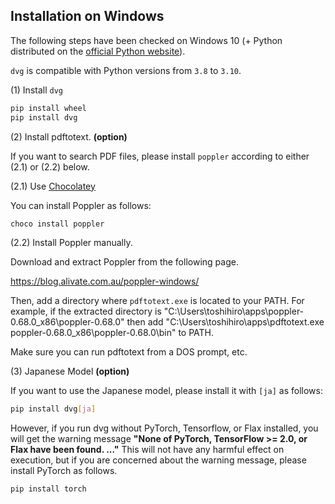 ## Installation on Windows

The following steps have been checked on Windows 10 (+ Python distributed on the [official Python website](https://www.python.org)).

`dvg` is compatible with Python versions from `3.8` to `3.10`.

(1) Install `dvg`

```sh
pip install wheel
pip install dvg
```

(2) Install pdftotext. **(option)**

If you want to search PDF files, please install `poppler` according to either (2.1) or (2.2) below.

(2.1) Use [Chocolatey](https://chocolatey.org/)

You can install Poppler as follows:

```sh
choco install poppler
```

(2.2) Install Poppler manually.

Download and extract Poppler from the following page.

https://blog.alivate.com.au/poppler-windows/

Then, add a directory where `pdftotext.exe` is located to your PATH. For example, if the extracted directory is "C:\Users\toshihiro\apps\poppler-0.68.0_x86\poppler-0.68.0" then add "C:\Users\toshihiro\apps\pdftotext.exe poppler-0.68.0_x86\poppler-0.68.0\bin\" to PATH.

Make sure you can run pdftotext from a DOS prompt, etc.

(3) Japanese Model **(option)** 

If you want to use the Japanese model, please install it with `[ja]` as follows:

```sh
pip install dvg[ja]
```

However, if you run dvg without PyTorch, Tensorflow, or Flax installed, you will get the warning message **"None of PyTorch, TensorFlow >= 2.0, or Flax have been found. ..."** This will not have any harmful effect on execution, but if you are concerned about the warning message, please install PyTorch as follows.

```sh
pip install torch
```
